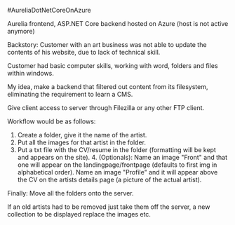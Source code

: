 #AureliaDotNetCoreOnAzure

Aurelia frontend, ASP.NET Core backend hosted on Azure (host is not active anymore)

Backstory: Customer with an art business was not able to update the contents of his website, due to lack of technical skill.

Customer had basic computer skills, working with word, folders and files within windows.

My idea, make a backend that filtered out content from its filesystem, eliminating the requirement to learn a CMS.

Give client access to server through Filezilla or any other FTP client.

Workflow would be as follows: 
  1. Create a folder, give it the name of the artist.
  2. Put all the images for that artist in the folder.
  3. Put a txt file with the CV/resume in the folder (formatting will be kept and appears on the site).
    4. (Optionals):
    Name an image "Front" and that one will appear on the landingpage/frontpage (defaults to first img in alphabetical order).
    Name an image "Profile" and it will appear above the CV on the artists details page (a picture of the actual artist).
    
Finally: Move all the folders onto the server. 

If an old artists had to be removed just take them off the server, a new collection to be displayed replace the images etc.
